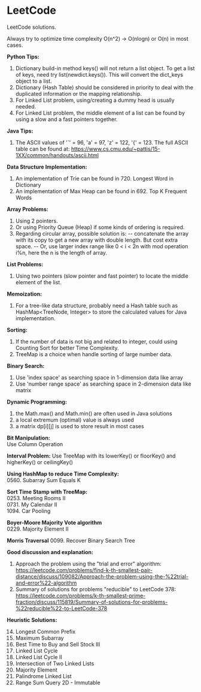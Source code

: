 # LeetCode
LeetCode solutions.

Always try to optimize time complexity O(n^2) -> O(nlogn) or O(n) in most cases.

**Python Tips:**
1. Dictionary build-in method keys() will not return a list object. To get a list of keys, need try list(newdict.keys()). This will convert the dict_keys object to a list.
2. Dictionary (Hash Table) should be considered in priority to deal with the duplicated information or the mapping relationship.
3. For Linked List problem, using/creating a dummy head is usually needed.
4. For Linked List problem, the middle element of a list can be found by using a slow and a fast pointers together.

**Java Tips:**
1. The ASCII values of '`' = 96, 'a' = 97, 'z' = 122, '{' = 123.
   The full ASCII table can be found at: https://www.cs.cmu.edu/~pattis/15-1XX/common/handouts/ascii.html

**Data Structure Implementation:**
1. An implementation of Trie can be found in 720. Longest Word in Dictionary
2. An implementation of Max Heap can be found in 692. Top K Frequent Words


**Array Problems:**  
1. Using 2 pointers.  
2. Or using Priority Queue (Heap) if some kinds of ordering is required.
3. Regarding circular array, possible solution is:
-- concatenate the array with its copy to get a new array with double length. But cost extra space.
-- Or, use larger index range like 0 < i < 2n with mod operation i%n,  here the n is the length of array.

**List Problems:**
1. Using two pointers (slow pointer and fast pointer) to locate the middle element of the list.

**Memoization:**  
1. For a tree-like data structure, probably need a Hash table such as HashMap<TreeNode, Integer> to store the calculated values for Java implementation.

**Sorting:**  
1. If the number of data is not big and related to integer, could using Counting Sort for better Time Complexity.
2. TreeMap is a choice when handle sorting of large number data.

**Binary Search:**
1. Use 'index space' as searching space in 1-dimension data like array
2. Use 'number range space' as searching space in 2-dimension data like matrix

**Dynamic Programming:**
1. the Math.max() and Math.min() are often used in Java solutions
2. a local extremum (optimal) value is always used
3. a matrix dp[i][j] is used to store result in most cases

**Bit Manipulation:**  
Use Column Operation

**Interval Problem:**
Use TreeMap with its lowerKey() or floorKey() and higherKey() or ceilingKey()

**Using HashMap to reduce Time Complexity:**  
0560. Subarray Sum Equals K

**Sort Time Stamp with TreeMap:**  
0253. Meeting Rooms II  
0731. My Calendar II  
1094. Car Pooling  

**Boyer-Moore Majority Vote algorithm**  
0229. Majority Element II

**Morris Traversal**
0099. Recover Binary Search Tree


**Good discussion and explanation:**
1. Approach the problem using the "trial and error" algorithm:  
https://leetcode.com/problems/find-k-th-smallest-pair-distance/discuss/109082/Approach-the-problem-using-the-%22trial-and-error%22-algorithm
2. Summary of solutions for problems "reducible" to LeetCode 378:  
https://leetcode.com/problems/k-th-smallest-prime-fraction/discuss/115819/Summary-of-solutions-for-problems-%22reducible%22-to-LeetCode-378


**Heuristic Solutions:**

0014. Longest Common Prefix  
0053. Maximum Subarray 
0123. Best Time to Buy and Sell Stock III 
0141. Linked List Cycle 
0142. Linked List Cycle II 
0160. Intersection of Two Linked Lists 
0169. Majority Element 
0234. Palindrome Linked List 
0304. Range Sum Query 2D - Immutable

